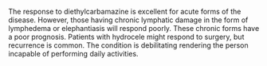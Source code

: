 The response to diethylcarbamazine is excellent for acute forms of the disease. However, those having chronic lymphatic damage in the form of lymphedema or elephantiasis will respond poorly. These chronic forms have a poor prognosis. Patients with hydrocele might respond to surgery, but recurrence is common. The condition is debilitating rendering the person incapable of performing daily activities.